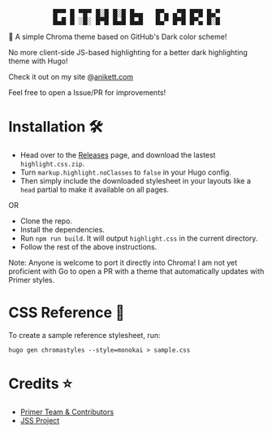 <pre align="center">
█▀▀ █ ▀█▀ █░█ █░█ █▄▄   █▀▄ ▄▀█ █▀█ █▄▀
█▄█ █ ░█░ █▀█ █▄█ █▄█   █▄▀ █▀█ █▀▄ █░█
</pre>

🌙 A simple Chroma theme based on GitHub's Dark color scheme!

No more client-side JS-based highlighting for a better dark highlighting theme with Hugo!

Check it out on my site @[anikett.com](https://anikett.com)

Feel free to open a Issue/PR for improvements!

# Installation 🛠️
- Head over to the [Releases](https://github.com/cryptic-code/github-dark-chroma-theme/releases) page, and download the lastest `highlight.css.zip`.
- Turn `markup.highlight.noClasses` to `false` in your Hugo config.
- Then simply include the downloaded stylesheet in your layouts like a `head` partial to make it available on all pages.

OR

- Clone the repo.
- Install the dependencies.
- Run `npm run build`. It will output `highlight.css` in the current directory.
- Follow the rest of the above instructions.

Note: Anyone is welcome to port it directly into Chroma! I am not yet proficient with Go to open a PR with a theme that automatically updates with Primer styles.

# CSS Reference 📙
To create a sample reference stylesheet, run:
```
hugo gen chromastyles --style=monokai > sample.css
```

# Credits ⭐
- [Primer Team & Contributors](https://primer.style/)
- [JSS Project](https://github.com/cssinjs/jss)
